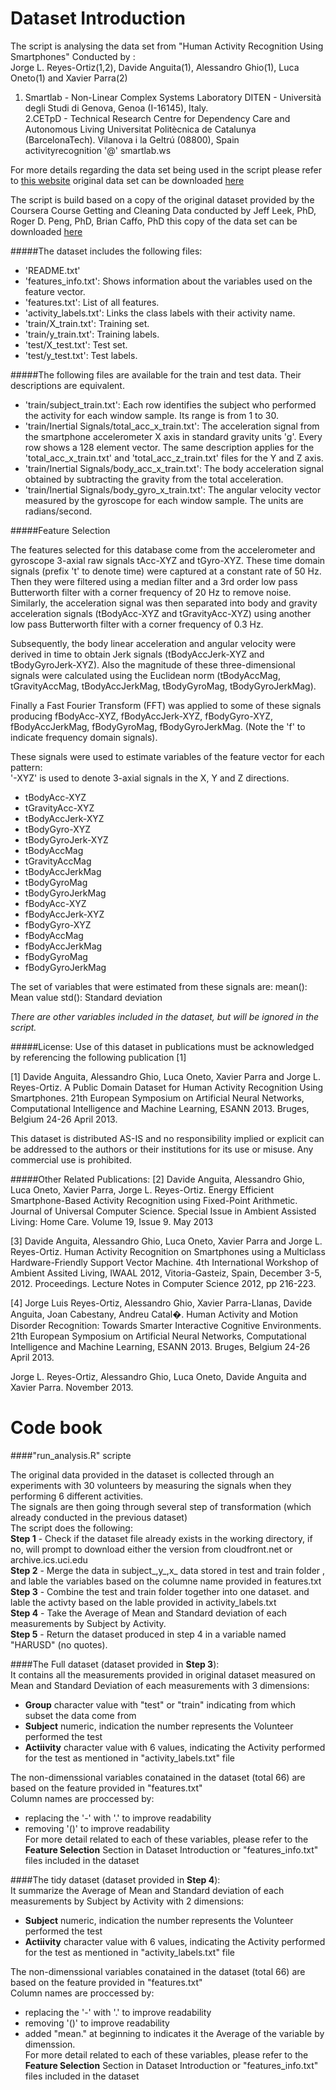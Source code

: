 
Dataset Introduction
====================

The script is analysing the data set from "Human Activity Recognition Using Smartphones"
Conducted by :<br>
Jorge L. Reyes-Ortiz(1,2), Davide Anguita(1), Alessandro Ghio(1), Luca Oneto(1) and Xavier Parra(2)<br>
1. Smartlab - Non-Linear Complex Systems Laboratory
DITEN - Università degli Studi di Genova, Genoa (I-16145), Italy. <br>
2.CETpD - Technical Research Centre for Dependency Care and Autonomous Living
Universitat Politècnica de Catalunya (BarcelonaTech). Vilanova i la Geltrú (08800), Spain<br>
activityrecognition '@' smartlab.ws

For more details regarding the data set being used in the script please refer to [this website](http://archive.ics.uci.edu/ml/datasets/Human+Activity+Recognition+Using+Smartphones)
original data set can be downloaded [here](http://archive.ics.uci.edu/ml/machine-learning-databases/00240/UCI%20HAR%20Dataset.zip)

The script is build based on a copy of the original dataset provided by the Coursera Course Getting and Cleaning Data conducted by Jeff Leek, PhD, Roger D. Peng, PhD, Brian Caffo, PhD
this copy of the data set can be downloaded [here](https://d396qusza40orc.cloudfront.net/getdata%2Fprojectfiles%2FUCI%20HAR%20Dataset.zip)


#####The dataset includes the following files:
- 'README.txt'
- 'features_info.txt': Shows information about the variables used on the feature vector.
- 'features.txt': List of all features.
- 'activity_labels.txt': Links the class labels with their activity name.
- 'train/X_train.txt': Training set.
- 'train/y_train.txt': Training labels.
- 'test/X_test.txt': Test set.
- 'test/y_test.txt': Test labels.

#####The following files are available for the train and test data. Their descriptions are equivalent. 
- 'train/subject_train.txt': Each row identifies the subject who performed the activity for each window sample. Its range is from 1 to 30. 
- 'train/Inertial Signals/total_acc_x_train.txt': The acceleration signal from the smartphone accelerometer X axis in standard gravity units 'g'. Every row shows a 128 element vector. The same description applies for the 'total_acc_x_train.txt' and 'total_acc_z_train.txt' files for the Y and Z axis. 
- 'train/Inertial Signals/body_acc_x_train.txt': The body acceleration signal obtained by subtracting the gravity from the total acceleration. 
- 'train/Inertial Signals/body_gyro_x_train.txt': The angular velocity vector measured by the gyroscope for each window sample. The units are radians/second. 


#####Feature Selection 

The features selected for this database come from the accelerometer and gyroscope 3-axial raw signals tAcc-XYZ and tGyro-XYZ. These time domain signals (prefix 't' to denote time) were captured at a constant rate of 50 Hz. Then they were filtered using a median filter and a 3rd order low pass Butterworth filter with a corner frequency of 20 Hz to remove noise. Similarly, the acceleration signal was then separated into body and gravity acceleration signals (tBodyAcc-XYZ and tGravityAcc-XYZ) using another low pass Butterworth filter with a corner frequency of 0.3 Hz. <br>

Subsequently, the body linear acceleration and angular velocity were derived in time to obtain Jerk signals (tBodyAccJerk-XYZ and tBodyGyroJerk-XYZ). Also the magnitude of these three-dimensional signals were calculated using the Euclidean norm (tBodyAccMag, tGravityAccMag, tBodyAccJerkMag, tBodyGyroMag, tBodyGyroJerkMag). <br>

Finally a Fast Fourier Transform (FFT) was applied to some of these signals producing fBodyAcc-XYZ, fBodyAccJerk-XYZ, fBodyGyro-XYZ, fBodyAccJerkMag, fBodyGyroMag, fBodyGyroJerkMag. (Note the 'f' to indicate frequency domain signals). <br>

These signals were used to estimate variables of the feature vector for each pattern:  
'-XYZ' is used to denote 3-axial signals in the X, Y and Z directions.<br>

-	tBodyAcc-XYZ
-	tGravityAcc-XYZ
-	tBodyAccJerk-XYZ
-	tBodyGyro-XYZ
-	tBodyGyroJerk-XYZ
-	tBodyAccMag
-	tGravityAccMag
-	tBodyAccJerkMag
-	tBodyGyroMag
-	tBodyGyroJerkMag
-	fBodyAcc-XYZ
-	fBodyAccJerk-XYZ
-	fBodyGyro-XYZ
-	fBodyAccMag
-	fBodyAccJerkMag
-	fBodyGyroMag
-	fBodyGyroJerkMag

The set of variables that were estimated from these signals are: 
mean(): Mean value
std(): Standard deviation

*There are other variables included in the dataset, but will be ignored in the script.*

#####License:
Use of this dataset in publications must be acknowledged by referencing the following publication [1] 

[1] Davide Anguita, Alessandro Ghio, Luca Oneto, Xavier Parra and Jorge L. Reyes-Ortiz. A Public Domain Dataset for Human Activity Recognition Using Smartphones. 21th European Symposium on Artificial Neural Networks, Computational Intelligence and Machine Learning, ESANN 2013. Bruges, Belgium 24-26 April 2013. 

This dataset is distributed AS-IS and no responsibility implied or explicit can be addressed to the authors or their institutions for its use or misuse. Any commercial use is prohibited.

#####Other Related Publications:
[2] Davide Anguita, Alessandro Ghio, Luca Oneto, Xavier Parra, Jorge L. Reyes-Ortiz.  Energy Efficient Smartphone-Based Activity Recognition using Fixed-Point Arithmetic. Journal of Universal Computer Science. Special Issue in Ambient Assisted Living: Home Care.   Volume 19, Issue 9. May 2013

[3] Davide Anguita, Alessandro Ghio, Luca Oneto, Xavier Parra and Jorge L. Reyes-Ortiz. Human Activity Recognition on Smartphones using a Multiclass Hardware-Friendly Support Vector Machine. 4th International Workshop of Ambient Assited Living, IWAAL 2012, Vitoria-Gasteiz, Spain, December 3-5, 2012. Proceedings. Lecture Notes in Computer Science 2012, pp 216-223. 

[4] Jorge Luis Reyes-Ortiz, Alessandro Ghio, Xavier Parra-Llanas, Davide Anguita, Joan Cabestany, Andreu Catal�. Human Activity and Motion Disorder Recognition: Towards Smarter Interactive Cognitive Environments. 21th European Symposium on Artificial Neural Networks, Computational Intelligence and Machine Learning, ESANN 2013. Bruges, Belgium 24-26 April 2013.  

Jorge L. Reyes-Ortiz, Alessandro Ghio, Luca Oneto, Davide Anguita and Xavier Parra. November 2013.



Code book
====================

####"run_analysis.R" scripte

The original data provided in the dataset is collected through an experiments with 30 volunteers by measuring the signals when they performing 6 different activities.<br>
The signals are then going through several step of transformation (which already conducted in the previous dataset)<br>
The script does the following:<br>
**Step 1** - Check if the dataset file already exists in the working directory, if no, will prompt to download either the version from cloudfront.net or archive.ics.uci.edu<br>
**Step 2** - Merge the data in subject_,y_,x_ data stored in test and train folder , and lable the variables based on the columne name provided in features.txt<br>
**Step 3** - Combine the test and train folder together into one dataset. and lable the activty based on the lable provided in activity_labels.txt<br>
**Step 4** - Take the Average of Mean and Standard deviation of each measurements by Subject by Activity.<br>
**Step 5** - Return the dataset produced in step 4 in a variable named "HARUSD" (no quotes).<br> 


####The Full dataset (dataset provided in **Step 3**):<br>
It contains all the measurements provided in original dataset measured on Mean and Standard Deviation of each measurements with 3 dimensions:<br>
-	**Group**			character value with "test" or "train" indicating from which subset the data come from<br>
-	**Subject**			numeric, indication the number represents the Volunteer performed the test<br>
-	**Actiivity**		character value with 6 values, indicating the Activity performed for the test as mentioned in "activity_labels.txt" file<br>

The non-dimenssional variables conatained in the dataset (total 66) are based on the feature provided in "features.txt" <br>
Column names are proccessed by: 
-	replacing the '-' with '.'  to improve readability 
-	removing '()' to improve readability <br>
For more detail related to each of these variables, please refer to the **Feature Selection** Section in Dataset Introduction
or "features_info.txt" files included in the dataset<br>


####The tidy dataset (dataset provided in **Step 4**):<br>
It summarize the Average of Mean and Standard deviation of each measurements by Subject by Activity with 2 dimensions:<br>
-	**Subject**			numeric, indication the number represents the Volunteer performed the test<br>
-	**Actiivity**		character value with 6 values, indicating the Activity performed for the test as mentioned in "activity_labels.txt" file<br>


The non-dimenssional variables conatained in the dataset (total 66) are based on the feature provided in "features.txt"<br>
Column names are proccessed by: 
-	replacing the '-' with '.'  to improve readability 
-	removing '()' to improve readability 
-	added "mean." at beginning to indicates it the Average of the variable by dimenssion.<br>
For more detail related to each of these variables, please refer to the **Feature Selection** Section in Dataset Introduction
or "features_info.txt" files included in the dataset<br>
